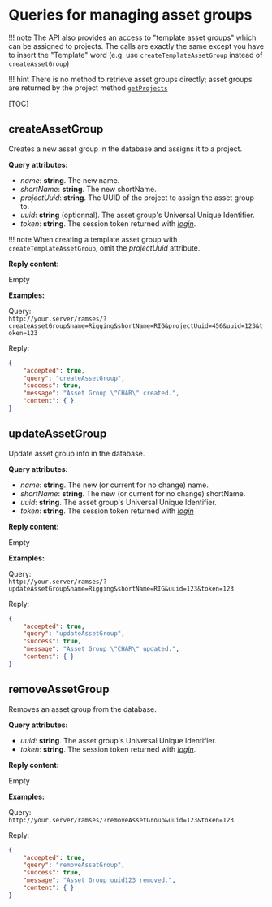 # Queries for managing asset groups

!!! note
    The API also provides an access to "template asset groups" which can be assigned to projects. The calls are exactly the same except you have to insert the "Template" word (e.g. use `createTemplateAssetGroup` instead of `createAssetGroup`)

!!! hint
    There is no method to retrieve asset groups directly; asset groups are returned by the project method [`getProjects`](projects.md#getprojects)

[TOC]

## createAssetGroup

Creates a new asset group in the database and assigns it to a project.

**Query attributes:**

- *name*: **string**. The new name.
- *shortName*: **string**. The new shortName.
- *projectUuid*: **string**. The UUID of the project to assign the asset group to.
- *uuid*: **string** (optionnal). The asset group's Universal Unique Identifier.
- *token*: **string**. The session token returned with [*login*](general.md#login).

!!! note
    When creating a template asset group with `createTemplateAssetGroup`, omit the *projectUuid* attribute.

**Reply content:**

Empty

**Examples:**

Query:  
`http://your.server/ramses/?createAssetGroup&name=Rigging&shortName=RIG&projectUuid=456&uuid=123&token=123`

Reply:

```json
{
    "accepted": true,
    "query": "createAssetGroup",
    "success": true,
    "message": "Asset Group \"CHAR\" created.",
    "content": { }
}
```

## updateAssetGroup

Update asset group info in the database.

**Query attributes:**

- *name*: **string**. The new (or current for no change) name.
- *shortName*: **string**. The new (or current for no change) shortName.
- *uuid*: **string**. The asset group's Universal Unique Identifier.
- *token*: **string**. The session token returned with [*login*](general.md#login)

**Reply content:**

Empty

**Examples:**

Query:  
`http://your.server/ramses/?updateAssetGroup&name=Rigging&shortName=RIG&uuid=123&token=123`

Reply:

```json
{
    "accepted": true,
    "query": "updateAssetGroup",
    "success": true,
    "message": "Asset Group \"CHAR\" updated.",
    "content": { }
}
```

## removeAssetGroup

Removes an asset group from the database.

**Query attributes:**

- *uuid*: **string**. The asset group's Universal Unique Identifier.
- *token*: **string**. The session token returned with [*login*](general.md#login).

**Reply content:**

Empty

**Examples:**

Query:  
`http://your.server/ramses/?removeAssetGroup&uuid=123&token=123`

Reply:

```json
{
    "accepted": true,
    "query": "removeAssetGroup",
    "success": true,
    "message": "Asset Group uuid123 removed.",
    "content": { }
}
```

